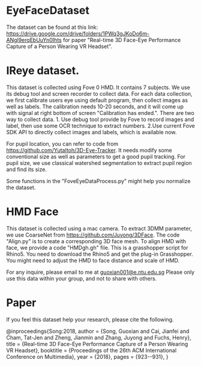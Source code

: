 # EyeFaceDataset
The dataset can be found at this link:
https://drive.google.com/drive/folders/1PWq3gJKoDo6m-ANgl9erqEbUuYn0Ihts
for paper "Real-time 3D Face-Eye Performance Capture of a Person Wearing VR Headset".

# IReye dataset.
This dataset is collected using Fove 0 HMD. It contains 7 subjects. We use its debug tool and screen recorder to collect data.
For each data collection, we first calibrate users eye using default program, then collect images as well as labels.
The calibration needs 10-20 seconds, and it will come up with signal at right bottom of screen "Calibration has ended.".
There are two way to collect data. 1. Use debug tool provide by Fove to record images and label, then use some OCR technique to extract numbers.
2.Use current Fove SDK API to directly collect images and labels, which is available now.

For pupil location, you can refer to code from https://github.com/YutaItoh/3D-Eye-Tracker. It needs modify some conventional size as well as parameters
to get a good pupil tracking. 
For pupil size, we use classical watershed segmentation to extract pupil region and find its size.

Some functions in the "FoveEyeDataProcess.py" might help you normalize the dataset.

# HMD Face
This dataset is collected using a mac camera. To extract 3DMM parameter, we use CoarseNet from https://github.com/Juyong/3DFace.
The code "Align.py" is to create a corresponding 3D face mesh.
To align HMD with face, we provide a code "HMDgh.gh" file. This is a grasshopper script for Rhino5. You need to download the Rhino5 and get the plug-in Grasshopper. You might need to adjust the HMD to face distance and scale of HMD.

For any inquire, please email to me at guoxian001@e.ntu.edu.sg
Please only use this data within your group, and not to share with others.

# Paper
If you feel this dataset help your research, please cite the following. 

@inproceedings{Song:2018, 
	author = {Song, Guoxian and Cai, Jianfei and Cham, Tat-Jen and Zheng, Jianmin and Zhang, Juyong and Fuchs, Henry},
	title = {Real-time 3D Face-Eye Performance Capture of a Person Wearing VR Headset},
	booktitle = {Proceedings of the 26th ACM International Conference on Multimedia},
	year = {2018},
	pages = {923--931},
}
